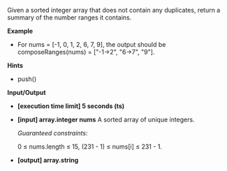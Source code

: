 Given a sorted integer array that does not contain any duplicates, return a summary of the number ranges it contains.

**Example**
-   For nums = [-1, 0, 1, 2, 6, 7, 9], the output should be
composeRanges(nums) = ["-1->2", "6->7", "9"].

**Hints**
-   push()

**Input/Output**

- **[execution time limit] 5 seconds (ts)**
- **[input] array.integer nums**
    A sorted array of unique integers.

    *Guaranteed constraints:*

    0 ≤ nums.length ≤ 15,
    (231 - 1) ≤ nums[i] ≤ 231 - 1.

- **[output] array.string**